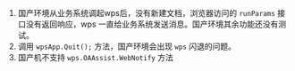 1. 国产环境从业务系统调起wps后，没有新建文档，浏览器访问的 `runParams` 接口没有返回响应，wps 一直给业务系统发送消息。国产环境其余功能还没有测试。
3. 调用 `wpsApp.Quit();` 方法，国产环境会出现 `wps` 闪退的问题。
3. 国产机不支持 `wps.OAAssist.WebNotify` 方法

